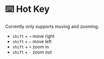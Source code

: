 # ⌨️ Hot Key

Currently only supports moving and zooming.

- `shift` + `→` move right
- `shift` + `←` move left
- `shift` + `+` zoom in
- `shift` + `-` zoom out
